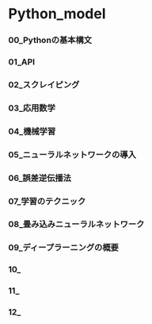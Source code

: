 # Python_model
### 00_Pythonの基本構文
### 01_API
### 02_スクレイピング
### 03_応用数学
### 04_機械学習
### 05_ニューラルネットワークの導入
### 06_誤差逆伝播法
### 07_学習のテクニック
### 08_畳み込みニューラルネットワーク
### 09_ディープラーニングの概要
### 10_
### 11_
### 12_
